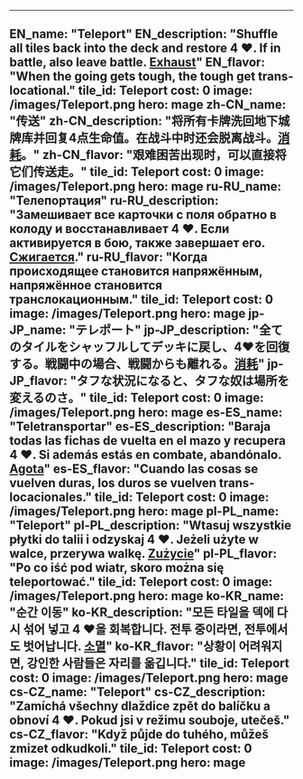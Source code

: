 ---

EN_name: "Teleport"
EN_description: "Shuffle all tiles back into the deck and restore 4 ❤️.  If in battle, also leave battle. <u>Exhaust</u>"
EN_flavor: "When the going gets tough, the tough get trans-locational."
tile_id: Teleport
cost: 0
image: /images/Teleport.png
hero: mage
zh-CN_name: "传送"
zh-CN_description: "将所有卡牌洗回地下城牌库并回复4点生命值。在战斗中时还会脱离战斗。<u>消耗</u>。"
zh-CN_flavor: "艰难困苦出现时，可以直接将它们传送走。"
tile_id: Teleport
cost: 0
image: /images/Teleport.png
hero: mage
ru-RU_name: "Телепортация"
ru-RU_description: "Замешивает все карточки с поля обратно в колоду и восстанавливает 4 ❤️. Если активируется в бою, также завершает его. <u>Сжигается</u>."
ru-RU_flavor: "Когда происходящее становится напряжённым, напряжённое становится транслокационным."
tile_id: Teleport
cost: 0
image: /images/Teleport.png
hero: mage
jp-JP_name: "テレポート"
jp-JP_description: "全てのタイルをシャッフルしてデッキに戻し、4❤️を回復する。戦闘中の場合、戦闘からも離れる。<u>消耗</u>"
jp-JP_flavor: "タフな状況になると、タフな奴は場所を変えるのさ。"
tile_id: Teleport
cost: 0
image: /images/Teleport.png
hero: mage
es-ES_name: "Teletransportar"
es-ES_description: "Baraja todas las fichas de vuelta en el mazo y recupera 4 ❤️. Si además estás en combate, abandónalo. <u>Agota</u>"
es-ES_flavor: "Cuando las cosas se vuelven duras, los duros se vuelven trans-locacionales."
tile_id: Teleport
cost: 0
image: /images/Teleport.png
hero: mage
pl-PL_name: "Teleport"
pl-PL_description: "Wtasuj wszystkie płytki do talii i odzyskaj 4 ❤️. Jeżeli użyte w walce, przerywa walkę. <u>Zużycie</u>"
pl-PL_flavor: "Po co iść pod wiatr, skoro można się teleportować."
tile_id: Teleport
cost: 0
image: /images/Teleport.png
hero: mage
ko-KR_name: "순간 이동"
ko-KR_description: "모든 타일을 덱에 다시 섞어 넣고 4 ❤️을 회복합니다. 전투 중이라면, 전투에서도 벗어납니다. <u>소멸</u>"
ko-KR_flavor: "상황이 어려워지면, 강인한 사람들은 자리를 옮깁니다."
tile_id: Teleport
cost: 0
image: /images/Teleport.png
hero: mage
cs-CZ_name: "Teleport"
cs-CZ_description: "Zamíchá všechny dlaždice zpět do balíčku a obnoví 4 ❤️. Pokud jsi v režimu souboje, utečeš."
cs-CZ_flavor: "Když půjde do tuhého, můžeš zmizet odkudkoli."
tile_id: Teleport
cost: 0
image: /images/Teleport.png
hero: mage
---